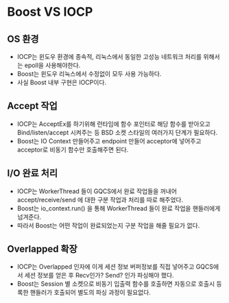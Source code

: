 # Boost VS IOCP

## OS 환경
* IOCP는 윈도우 환경에 종속적, 리눅스에서 동일한 고성능 네트워크 처리를 위해서는 epoll을 사용해야한다.   
* Boost는 윈도우 리눅스에서 수정없이 모두 사용 가능하다.   
* 사실 Boost 내부 구현은 IOCP이다.   

## Accept 작업
* IOCP는 AcceptEx를 하기위해 런타임에 함수 포인터로 해당 함수를 받아오고 Bind/listen/accept 시켜주는 등 BSD 소켓 스타일의 여러가지 단계가 필요하다.   
* Boost는 IO Context 만들어주고 endpoint 만들어 acceptor에 넣어주고 acceptor로 비동기 함수만 호출해주면 된다.   

## I/O 완료 처리
* IOCP는 WorkerThread 들이 GQCS에서 완료 작업들을 꺼내어 accept/receive/send 에 대한 구분 작업과 처리를 따로 해주었다.   
* Boost는 io_context.run() 을 통해 WorkerThread 들이 완료 작업을 핸들러에게 넘겨준다.   
* 따라서 Boost는 어떤 작업이 완료되었는지 구분 작업을 해줄 필요가 없다.   

## Overlapped 확장
* IOCP는 Overlapped 인자에 이게 세션 정보 버퍼정보를 직접 넣어주고 GQCS에서 세션 정보를 얻은 후 Recv인가? Send? 인가 파싱해야 했다.   
* Boost는 Session 별 소켓으로 비동기 입출력 함수를 호출하면 자동으로 호출시 등록한 핸들러가 호출되어 별도의 파싱 과정이 필요없다.
